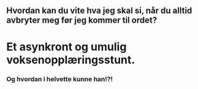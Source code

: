 ## Hvordan kan du vite hva jeg skal si, når du alltid avbryter meg før jeg kommer til ordet?

# Et asynkront og umulig voksenopplæringsstunt. 

### Og hvordan i helvette kunne han!?!
